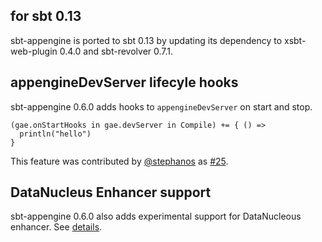   [@stephanos]: https://github.com/stephanos
  [25]: https://github.com/sbt/sbt-appengine/pull/25

## for sbt 0.13

sbt-appengine is ported to sbt 0.13 by updating its dependency to xsbt-web-plugin 0.4.0 and sbt-revolver 0.7.1.

## appengineDevServer lifecyle hooks

sbt-appengine 0.6.0 adds hooks to `appengineDevServer` on start and stop.

    (gae.onStartHooks in gae.devServer in Compile) += { () =>
      println("hello")
    }

This feature was contributed by [@stephanos][@stephanos] as [#25][25].

## DataNucleus Enhancer support

sbt-appengine 0.6.0 also adds experimental support for DataNucleous enhancer. See [details](https://github.com/sbt/sbt-appengine#datanucleous-enhancer-support-experimental).
